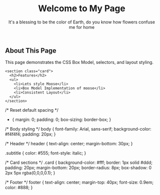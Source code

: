 <!DOCTYPE html>
<html lang="en">
<head>
  <meta charset="UTF-8" />
  <meta name="viewport" content="width=device-width, initial-scale=1.0" />
  <title>Khuliso</title>
  <link rel="stylesheet" href="styles.css" />
</head>
<body>
  <header>
    <h1>Welcome to My Page</h1>
    <p class="subtitle">It's a blessing to be the color of Earth, do you know how flowers confuse me for home</p>
  </header>

  <main>
    <section class="card">
      <h2>About This Page</h2>
      <p>This page demonstrates the CSS Box Model, selectors, and layout styling.</p>
    </section>

    <section class="card">
      <h2>Features</h2>
      <ul>
        <li>Lets style Moose</li>
        <li>Box Model Implementation of moose</li>
        <li>Consistent Layout</li>
      </ul>
    </section>
  </main>

/* Reset default spacing */
* {
  margin: 0;
  padding: 0;
  box-sizing: border-box;
}

/* Body styling */
body {
  font-family: Arial, sans-serif;
  background-color: #f4f4f4;
  padding: 20px;
}

/* Header */
header {
  text-align: center;
  margin-bottom: 30px;
}

.subtitle {
  color: #555;
  font-style: italic;
}

/* Card sections */
.card {
  background-color: #fff;
  border: 1px solid #ddd;
  padding: 20px;
  margin-bottom: 20px;
  border-radius: 8px;
  box-shadow: 0 2px 5px rgba(0,0,0,0.1);
}

/* Footer */
footer {
  text-align: center;
  margin-top: 40px;
  font-size: 0.9em;
  color: #888;
}
</body>
</html>
